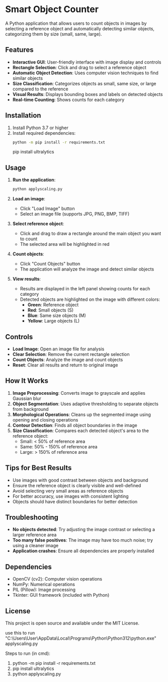 # Smart Object Counter

A Python application that allows users to count objects in images by selecting a reference object and automatically detecting similar objects, categorizing them by size (small, same, large).

## Features

- **Interactive GUI**: User-friendly interface with image display and controls
- **Rectangle Selection**: Click and drag to select a reference object
- **Automatic Object Detection**: Uses computer vision techniques to find similar objects
- **Size Classification**: Categorizes objects as small, same size, or large compared to the reference
- **Visual Results**: Displays bounding boxes and labels on detected objects
- **Real-time Counting**: Shows counts for each category

## Installation

1. Install Python 3.7 or higher
2. Install required dependencies:
   ```bash
   python -m pip install -r requirements.txt
   ```
   pip install ultralytics

## Usage

1. **Run the application**:
   ```bash
   python applyscaling.py
   ```

2. **Load an image**:
   - Click "Load Image" button
   - Select an image file (supports JPG, PNG, BMP, TIFF)

3. **Select reference object**:
   - Click and drag to draw a rectangle around the main object you want to count
   - The selected area will be highlighted in red

4. **Count objects**:
   - Click "Count Objects" button
   - The application will analyze the image and detect similar objects

5. **View results**:
   - Results are displayed in the left panel showing counts for each category
   - Detected objects are highlighted on the image with different colors:
     - **Green**: Reference object
     - **Red**: Small objects (S)
     - **Blue**: Same size objects (M)
     - **Yellow**: Large objects (L)

## Controls

- **Load Image**: Open an image file for analysis
- **Clear Selection**: Remove the current rectangle selection
- **Count Objects**: Analyze the image and count objects
- **Reset**: Clear all results and return to original image

## How It Works

1. **Image Preprocessing**: Converts image to grayscale and applies Gaussian blur
2. **Object Segmentation**: Uses adaptive thresholding to separate objects from background
3. **Morphological Operations**: Cleans up the segmented image using opening and closing operations
4. **Contour Detection**: Finds all object boundaries in the image
5. **Size Classification**: Compares each detected object's area to the reference object:
   - Small: < 50% of reference area
   - Same: 50% - 150% of reference area
   - Large: > 150% of reference area

## Tips for Best Results

- Use images with good contrast between objects and background
- Ensure the reference object is clearly visible and well-defined
- Avoid selecting very small areas as reference objects
- For better accuracy, use images with consistent lighting
- Objects should have distinct boundaries for better detection

## Troubleshooting

- **No objects detected**: Try adjusting the image contrast or selecting a larger reference area
- **Too many false positives**: The image may have too much noise; try using a cleaner image
- **Application crashes**: Ensure all dependencies are properly installed

## Dependencies

- OpenCV (cv2): Computer vision operations
- NumPy: Numerical operations
- PIL (Pillow): Image processing
- Tkinter: GUI framework (included with Python)

## License

This project is open source and available under the MIT License. 



use this to run
"C:\Users\User\AppData\Local\Programs\Python\Python312\python.exe" applyscaling.py


Steps to run (in cmd): 

1. python -m pip install -r requirements.txt
2. pip install ultralytics
3. python applyscaling.py
